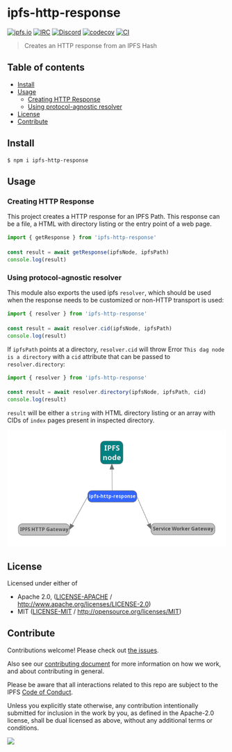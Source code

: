 # ipfs-http-response <!-- omit in toc -->

[![ipfs.io](https://img.shields.io/badge/project-IPFS-blue.svg?style=flat-square)](http://ipfs.io)
[![IRC](https://img.shields.io/badge/freenode-%23ipfs-blue.svg?style=flat-square)](http://webchat.freenode.net/?channels=%23ipfs)
[![Discord](https://img.shields.io/discord/806902334369824788?style=flat-square)](https://discord.gg/ipfs)
[![codecov](https://img.shields.io/codecov/c/github/ipfs/js-ipfs.svg?style=flat-square)](https://codecov.io/gh/ipfs/js-ipfs)
[![CI](https://img.shields.io/github/workflow/status/ipfs/js-ipfs/test%20&%20maybe%20release/master?style=flat-square)](https://github.com/ipfs/js-ipfs/actions/workflows/js-test-and-release.yml)

> Creates an HTTP response from an IPFS Hash

## Table of contents <!-- omit in toc -->

- [Install](#install)
- [Usage](#usage)
  - [Creating HTTP Response](#creating-http-response)
  - [Using protocol-agnostic resolver](#using-protocol-agnostic-resolver)
- [License](#license)
- [Contribute](#contribute)

## Install

```console
$ npm i ipfs-http-response
```

## Usage

### Creating HTTP Response

This project creates a HTTP response for an IPFS Path. This response can be a file, a HTML with directory listing or the entry point of a web page.

```js
import { getResponse } from 'ipfs-http-response'

const result = await getResponse(ipfsNode, ipfsPath)
console.log(result)
```

### Using protocol-agnostic resolver

This module also exports the used ipfs `resolver`, which should be used when the response needs to be customized or non-HTTP transport is used:

```js
import { resolver } from 'ipfs-http-response'

const result = await resolver.cid(ipfsNode, ipfsPath)
console.log(result)
```

If `ipfsPath` points at a directory, `resolver.cid` will throw Error `This dag node is a directory` with a `cid` attribute that can be passed to `resolver.directory`:

```js
import { resolver } from 'ipfs-http-response'

const result = await resolver.directory(ipfsNode, ipfsPath, cid)
console.log(result)
```

`result` will be either a `string` with HTML directory listing or an array with CIDs of `index` pages present in inspected directory.

![ipfs-http-response usage](docs/ipfs-http-response.png "ipfs-http-response usage")

## License

Licensed under either of

- Apache 2.0, ([LICENSE-APACHE](LICENSE-APACHE) / <http://www.apache.org/licenses/LICENSE-2.0>)
- MIT ([LICENSE-MIT](LICENSE-MIT) / <http://opensource.org/licenses/MIT>)

## Contribute

Contributions welcome! Please check out [the issues](https://github.com/ipfs/js-ipfs/issues).

Also see our [contributing document](https://github.com/ipfs/community/blob/master/CONTRIBUTING_JS.md) for more information on how we work, and about contributing in general.

Please be aware that all interactions related to this repo are subject to the IPFS [Code of Conduct](https://github.com/ipfs/community/blob/master/code-of-conduct.md).

Unless you explicitly state otherwise, any contribution intentionally submitted for inclusion in the work by you, as defined in the Apache-2.0 license, shall be dual licensed as above, without any additional terms or conditions.

[![](https://cdn.rawgit.com/jbenet/contribute-ipfs-gif/master/img/contribute.gif)](https://github.com/ipfs/community/blob/master/CONTRIBUTING.md)
